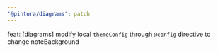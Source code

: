```yaml
---
'@pintora/diagrams': patch
---
```


feat: [diagrams] modify local `themeConfig` through `@config` directive to change noteBackground
